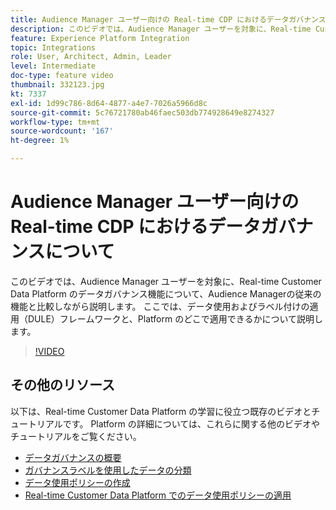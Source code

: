 ```yaml
---
title: Audience Manager ユーザー向けの Real-time CDP におけるデータガバナンスについて
description: このビデオでは、Audience Manager ユーザーを対象に、Real-time Customer Data Platform のデータガバナンス機能について、Audience Managerの従来の機能と比較しながら説明します。 ここでは、データ使用およびラベル付けの適用（DULE）フレームワークと、Platform のどこで適用できるかについて説明します。
feature: Experience Platform Integration
topic: Integrations
role: User, Architect, Admin, Leader
level: Intermediate
doc-type: feature video
thumbnail: 332123.jpg
kt: 7337
exl-id: 1d99c786-8d64-4877-a4e7-7026a5966d8c
source-git-commit: 5c76721780ab46faec503db774928649e8274327
workflow-type: tm+mt
source-wordcount: '167'
ht-degree: 1%

---
```


# Audience Manager ユーザー向けの Real-time CDP におけるデータガバナンスについて

このビデオでは、Audience Manager ユーザーを対象に、Real-time Customer Data Platform のデータガバナンス機能について、Audience Managerの従来の機能と比較しながら説明します。 ここでは、データ使用およびラベル付けの適用（DULE）フレームワークと、Platform のどこで適用できるかについて説明します。

>[!VIDEO](https://video.tv.adobe.com/v/332123/?quality=12&learn=on)

## その他のリソース

以下は、Real-time Customer Data Platform の学習に役立つ既存のビデオとチュートリアルです。 Platform の詳細については、これらに関する他のビデオやチュートリアルをご覧ください。

* [ データガバナンスの概要 ](https://experienceleague.adobe.com/docs/platform-learn/tutorials/data-governance/understanding-data-governance.html?lang=en#data-governance)
* [ ガバナンスラベルを使用したデータの分類 ](https://experienceleague.adobe.com/docs/platform-learn/tutorials/data-governance/classify-data-using-governance-labels.html?lang=en#data-governance)
* [ データ使用ポリシーの作成 ](https://experienceleague.adobe.com/docs/platform-learn/tutorials/data-governance/create-data-usage-policies.html?lang=en#data-governance)
* [Real-time Customer Data Platform でのデータ使用ポリシーの適用 ](https://experienceleague.adobe.com/docs/platform-learn/tutorials/data-governance/enforce-data-usage-policies-in-real-time-cdp.html?lang=en#data-governance)
